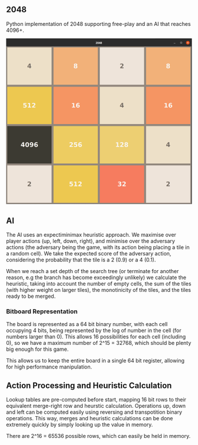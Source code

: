 ## 2048

Python implementation of 2048 supporting free-play and an AI that reaches 4096+.

![](images/2048.png)

## AI

The AI uses an expectiminimax heuristic approach. We maximise over player actions (up, left, down, right), and minimise over the adversary actions (the adversary being the game, with its action being placing a tile in a random cell). We take the expected score of the adversary action, considering the probability that the tile is a 2 (0.9) or a 4 (0.1). 

When we reach a set depth of the search tree (or terminate for another reason, e.g the branch has become exceedingly unlikely) we calculate the heuristic, taking into account the number of empty cells, the sum of the tiles (with higher weight on larger tiles), the monotinicity of the tiles, and the tiles ready to be merged.

### Bitboard Representation

The board is represented as a 64 bit binary number, with each cell occupying 4 bits, being represented by the log of number in the cell (for numbers larger than 0). This allows 16 possibilities for each cell (including 0), so we have a maximum number of 2^15 = 32768, which should be plenty big enough for this game.

This allows us to keep the entire board in a single 64 bit register, allowing for high performance manipulation.

## Action Processing and Heuristic Calculation

Lookup tables are pre-computed before start, mapping 16 bit rows to their equivalent merge-right row and heurstic calculation. Operations up, down and left can be computed easily using reversing and transpotition binary operations. This way, merges and heuristic calculations can be done extremely quickly by simply looking up the value in memory.

There are 2^16 = 65536 possible rows, which can easily be held in memory.
